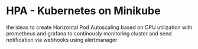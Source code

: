 # HPA - Kubernetes on Minikube

the ideas to create Horizontal Pod Autoscaling based on CPU utilization with prometheus and grafana to continously monitoring cluster and send notification via  webhooks using alertmanager